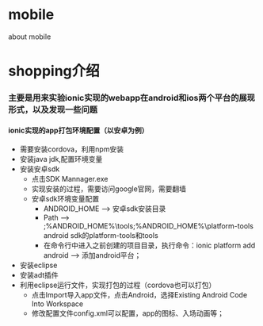 # mobile
about mobile

# shopping介绍

### 主要是用来实验ionic实现的webapp在android和ios两个平台的展现形式，以及发现一些问题

#### ionic实现的app打包环境配置（以安卓为例）
* 需要安装cordova，利用npm安装
* 安装java jdk,配置环境变量
* 安装安卓sdk
    * 点击SDK Mannager.exe
    * 实现安装的过程，需要访问google官网，需要翻墙
    * 安卓sdk环境变量配置
        *  ANDROID_HOME --> 安卓sdk安装目录
        *  Path --> ;%ANDROID_HOME%\tools;%ANDROID_HOME%\platform-tools
android sdk的platform-tools和tools
        * 在命令行中进入之前创建的项目目录，执行命令：ionic platform add android --> 添加android平台；
* 安装eclipse
* 安装adt插件
* 利用eclipse运行文件，实现打包的过程（cordova也可以打包）
    * 点击Import导入app文件，点击Android，选择Existing Android Code Into Workspace
    * 修改配置文件config.xml可以配置，app的图标、入场动画等；

